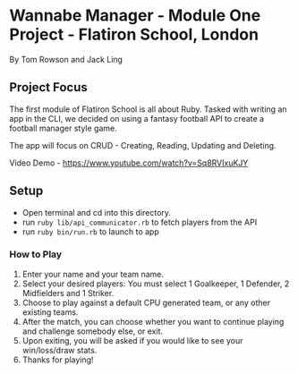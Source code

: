 # Wannabe Manager - Module One Project - Flatiron School, London  

By Tom Rowson and Jack Ling

## Project Focus

The first module of Flatiron School is all about Ruby.
Tasked with writing an app in the CLI, we decided on using a fantasy football API to create a football manager style game.

The app will focus on CRUD - Creating, Reading, Updating and Deleting.

Video Demo - https://www.youtube.com/watch?v=Sq8RVIxuKJY

## Setup

- Open terminal and cd into this directory.
- run `ruby lib/api_communicator.rb` to fetch players from the API
- run `ruby bin/run.rb` to launch to app

### How to Play

1. Enter your name and your team name.
2. Select your desired players: You must select 1 Goalkeeper, 1 Defender, 2 Midfielders and 1 Striker.
3. Choose to play against a default CPU generated team, or any other existing teams.
4. After the match, you can choose whether you want to continue playing and challenge somebody else, or exit.
5. Upon exiting, you will be asked if you would like to see your win/loss/draw stats.
6. Thanks for playing!
